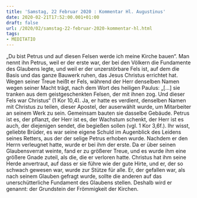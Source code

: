 ```yaml
---
title: 'Samstag, 22 Februar 2020 : Kommentar Hl. Augustinus'
date: 2020-02-21T17:52:00.001+01:00
draft: false
url: /2020/02/samstag-22-februar-2020-kommentar-hl.html
tags: 
- MEDITATIO
---
```


„Du bist Petrus und auf diesen Felsen werde ich meine Kirche bauen“. Man nennt ihn Petrus, weil er der erste war, der bei den Völkern die Fundamente des Glaubens legte, und weil er der unzerstörbare Fels ist, auf dem die Basis und das ganze Bauwerk ruhen, das Jesus Christus errichtet hat. Wegen seiner Treue heißt er Fels, während der Herr denselben Namen wegen seiner Macht trägt, nach dem Wort des heiligen Paulus: „\[…\] sie tranken aus dem geistgeschenkten Felsen, der mit ihnen zog. Und dieser Fels war Christus“ (1 Kor 10,4). Ja, er hatte es verdient, denselben Namen mit Christus zu teilen, dieser Apostel, der auserwählt wurde, um Mitarbeiter an seinem Werk zu sein. Gemeinsam bauten sie dasselbe Gebäude. Petrus ist es, der pflanzt, der Herr ist es, der Wachstum schenkt, der Herr ist es auch, der diejenigen sendet, die begießen sollen (vgl. 1 Kor 3,6f.). Ihr wisst, geliebte Brüder, es war seine eigene Schuld im Augenblick des Leidens seines Retters, aus der der selige Petrus erhoben wurde. Nachdem er den Herrn verleugnet hatte, wurde er bei ihm der erste. Da er über seinen Glaubensverrat weinte, fand er zu größerer Treue, und es wurde ihm eine größere Gnade zuteil, als die, die er verloren hatte. Christus hat ihm seine Herde anvertraut, auf dass er sie führe wie der gute Hirte, und er, der so schwach gewesen war, wurde zur Stütze für alle. Er, der gefallen war, als nach seinem Glauben gefragt wurde, sollte die anderen auf das unerschütterliche Fundament des Glaubens stellen. Deshalb wird er genannt: der Grundstein der Frömmigkeit der Kirchen.